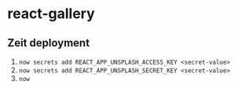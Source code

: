 # react-gallery

## Zeit deployment
1. `now secrets add REACT_APP_UNSPLASH_ACCESS_KEY <secret-value>`
2. `now secrets add REACT_APP_UNSPLASH_SECRET_KEY <secret-value>`
3. `now`
